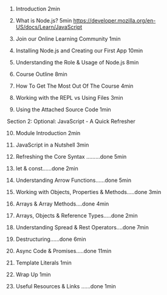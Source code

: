 
1. Introduction
2min

2. What is Node.js?
5min
https://developer.mozilla.org/en-US/docs/Learn/JavaScript
3. Join our Online Learning Community
1min

4. Installing Node.js and Creating our First App
10min

5. Understanding the Role & Usage of Node.js
8min

6. Course Outline
8min

7. How To Get The Most Out Of The Course
4min

8. Working with the REPL vs Using Files
3min

9. Using the Attached Source Code
1min



Section 2: Optional: JavaScript - A Quick Refresher

10. Module Introduction
2min

11. JavaScript in a Nutshell
3min

12. Refreshing the Core Syntax .........done
5min

13. let & const......done
2min

14. Understanding Arrow Functions......done
5min

15. Working with Objects, Properties & Methods.....done
3min

16. Arrays & Array Methods....done
4min

17. Arrays, Objects & Reference Types.....done
2min

18. Understanding Spread & Rest Operators....done
7min

19. Destructuring......done
6min

20. Async Code & Promises.....done
11min

21. Template Literals
1min

22. Wrap Up
1min

23. Useful Resources & Links ......done
1min
